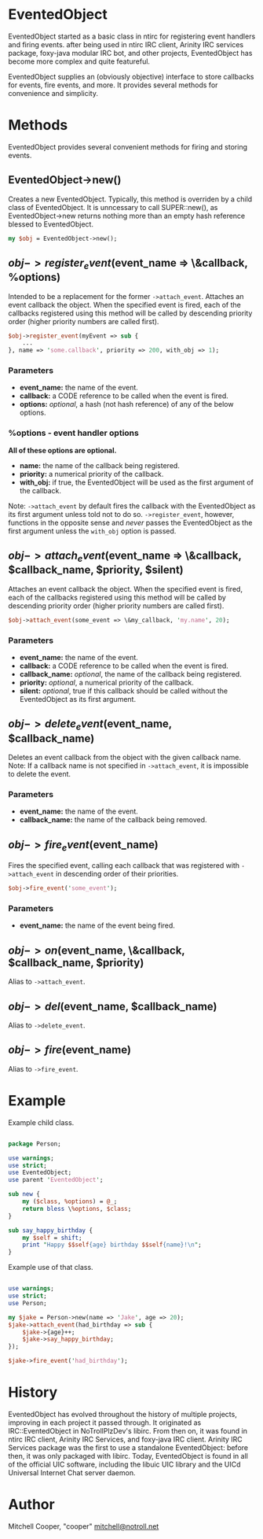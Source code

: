# EventedObject

EventedObject started as a basic class in ntirc for registering event handlers and firing events. after being used in ntirc IRC client, Arinity IRC services package, foxy-java modular IRC bot, and other projects, EventedObject has become more complex and quite featureful.  
  
EventedObject supplies an (obviously objective) interface to store callbacks for events, fire events, and more. It provides
several methods for convenience and simplicity.

# Methods

EventedObject provides several convenient methods for firing and storing events.

## EventedObject->new()

Creates a new EventedObject. Typically, this method is overriden by a child class of EventedObject. It is unncessary
to call SUPER::new(), as EventedObject->new returns nothing more than an empty hash reference blessed to EventedObject.

```perl
my $obj = EventedObject->new();
```

## $obj->register_event($event_name => \\&callback, %options)

Intended to be a replacement for the former `->attach_event`.
Attaches an event callback the object. When the specified event is fired, each of the callbacks registered using this method
will be called by descending priority order (higher priority numbers are called first).

```perl
$obj->register_event(myEvent => sub {
    ...
}, name => 'some.callback', priority => 200, with_obj => 1);
```

### Parameters

* __event_name:__ the name of the event.
* __callback:__ a CODE reference to be called when the event is fired.
* __options:__ *optional*, a hash (not hash reference) of any of the below options.

### %options - event handler options

**All of these options are optional.**

* __name:__ the name of the callback being registered.
* __priority:__ a numerical priority of the callback.
* __with_obj:__ if true, the EventedObject will be used as the first argument of the callback.

Note: `->attach_event` by default fires the callback with the EventedObject as its first argument unless told not to do so.
`->register_event`, however, functions in the opposite sense and *never* passes the EventedObject as the first argument
unless the `with_obj` option is passed.

## $obj->attach_event($event_name => \\&callback, $callback_name, $priority, $silent)

Attaches an event callback the object. When the specified event is fired, each of the callbacks registered using this method
will be called by descending priority order (higher priority numbers are called first).

```perl
$obj->attach_event(some_event => \&my_callback, 'my.name', 20);
```

### Parameters

* __event_name:__ the name of the event.
* __callback:__ a CODE reference to be called when the event is fired.
* __callback_name:__ *optional*, the name of the callback being registered.
* __priority:__ *optional*, a numerical priority of the callback.
* __silent:__ *optional*, true if this callback should be called without the EventedObject as its first argument.

## $obj->delete_event($event_name, $callback_name)

Deletes an event callback from the object with the given callback name.  
Note: If a callback name is not specified in `->attach_event`, it is impossible to delete the event.

### Parameters

* __event_name:__ the name of the event.
* __callback_name:__ the name of the callback being removed.

## $obj->fire_event($event_name)

Fires the specified event, calling each callback that was registered with `->attach_event` in descending order of
their priorities.

```perl
$obj->fire_event('some_event');
```

### Parameters

* __event_name:__ the name of the event being fired.

## $obj->on($event_name, \\&callback, $callback_name, $priority)

Alias to `->attach_event`.

## $obj->del($event_name, $callback_name)

Alias to `->delete_event`.

## $obj->fire($event_name)

Alias to `->fire_event`.

# Example

Example child class.

```perl

package Person;

use warnings;
use strict;
use EventedObject;
use parent 'EventedObject';

sub new {
    my ($class, %options) = @_;
    return bless \%options, $class;
}

sub say_happy_birthday {
    my $self = shift;
    print "Happy $$self{age} birthday $$self{name}!\n";
}

```

Example use of that class.

```perl

use warnings;
use strict;
use Person;

my $jake = Person->new(name => 'Jake', age => 20);
$jake->attach_event(had_birthday => sub {
    $jake->{age}++;
    $jake->say_happy_birthday;
});

$jake->fire_event('had_birthday');

```

# History

EventedObject has evolved throughout the history of multiple projects, improving in each project it passed through.
It originated as IRC::EventedObject in NoTrollPlzDev's libirc. From then on, it was found in ntirc IRC client,
Arinity IRC Services, and foxy-java IRC client. Arinity IRC Services package was the first to use a standalone
EventedObject: before then, it was only packaged with libirc. Today, EventedObject is found in all of the official
UIC software, including the libuic UIC library and the UICd Universal Internet Chat server daemon.

# Author

Mitchell Cooper, "cooper" <mitchell@notroll.net>
